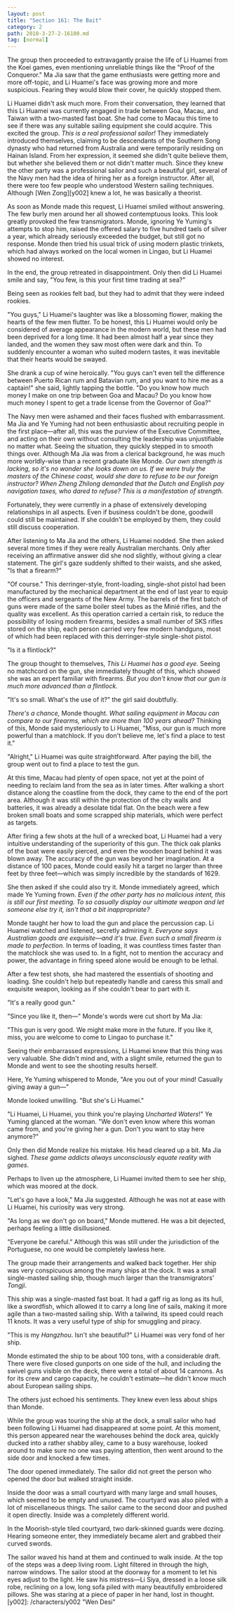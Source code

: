 ```yaml
---
layout: post
title: "Section 161: The Bait"
category: 2
path: 2010-3-27-2-16100.md
tag: [normal]
---
```


The group then proceeded to extravagantly praise the life of Li Huamei from the Koei games, even mentioning unreliable things like the "Proof of the Conqueror." Ma Jia saw that the game enthusiasts were getting more and more off-topic, and Li Huamei's face was growing more and more suspicious. Fearing they would blow their cover, he quickly stopped them.

Li Huamei didn't ask much more. From their conversation, they learned that this Li Huamei was currently engaged in trade between Goa, Macau, and Taiwan with a two-masted fast boat. She had come to Macau this time to see if there was any suitable sailing equipment she could acquire. This excited the group. *This is a real professional sailor!* They immediately introduced themselves, claiming to be descendants of the Southern Song dynasty who had returned from Australia and were temporarily residing on Hainan Island. From her expression, it seemed she didn't quite believe them, but whether she believed them or not didn't matter much. Since they knew the other party was a professional sailor and such a beautiful girl, several of the Navy men had the idea of hiring her as a foreign instructor. After all, there were too few people who understood Western sailing techniques. Although [Wen Zong][y002] knew a lot, he was basically a theorist.

As soon as Monde made this request, Li Huamei smiled without answering. The few burly men around her all showed contemptuous looks. This look greatly provoked the few transmigrators. Monde, ignoring Ye Yuming's attempts to stop him, raised the offered salary to five hundred taels of silver a year, which already seriously exceeded the budget, but still got no response. Monde then tried his usual trick of using modern plastic trinkets, which had always worked on the local women in Lingao, but Li Huamei showed no interest.

In the end, the group retreated in disappointment. Only then did Li Huamei smile and say, "You few, is this your first time trading at sea?"

Being seen as rookies felt bad, but they had to admit that they were indeed rookies.

"You guys," Li Huamei's laughter was like a blossoming flower, making the hearts of the few men flutter. To be honest, this Li Huamei would only be considered of average appearance in the modern world, but these men had been deprived for a long time. It had been almost half a year since they landed, and the women they saw most often were dark and thin. To suddenly encounter a woman who suited modern tastes, it was inevitable that their hearts would be swayed.

She drank a cup of wine heroically. "You guys can't even tell the difference between Puerto Rican rum and Batavian rum, and you want to hire me as a captain!" she said, lightly tapping the bottle. "Do you know how much money I make on one trip between Goa and Macau? Do you know how much money I spent to get a trade license from the Governor of Goa?"

The Navy men were ashamed and their faces flushed with embarrassment. Ma Jia and Ye Yuming had not been enthusiastic about recruiting people in the first place—after all, this was the purview of the Executive Committee, and acting on their own without consulting the leadership was unjustifiable no matter what. Seeing the situation, they quickly stepped in to smooth things over. Although Ma Jia was from a clerical background, he was much more worldly-wise than a recent graduate like Monde. *Our own strength is lacking, so it's no wonder she looks down on us. If we were truly the masters of the Chinese coast, would she dare to refuse to be our foreign instructor? When Zheng Zhilong demanded that the Dutch and English pay navigation taxes, who dared to refuse? This is a manifestation of strength.*

Fortunately, they were currently in a phase of extensively developing relationships in all aspects. Even if business couldn't be done, goodwill could still be maintained. If she couldn't be employed by them, they could still discuss cooperation.

After listening to Ma Jia and the others, Li Huamei nodded. She then asked several more times if they were really Australian merchants. Only after receiving an affirmative answer did she nod slightly, without giving a clear statement. The girl's gaze suddenly shifted to their waists, and she asked, "Is that a firearm?"

"Of course." This derringer-style, front-loading, single-shot pistol had been manufactured by the mechanical department at the end of last year to equip the officers and sergeants of the New Army. The barrels of the first batch of guns were made of the same boiler steel tubes as the Minié rifles, and the quality was excellent. As this operation carried a certain risk, to reduce the possibility of losing modern firearms, besides a small number of SKS rifles stored on the ship, each person carried very few modern handguns, most of which had been replaced with this derringer-style single-shot pistol.

"Is it a flintlock?"

The group thought to themselves, *This Li Huamei has a good eye.* Seeing no matchcord on the gun, she immediately thought of this, which showed she was an expert familiar with firearms. *But you don't know that our gun is much more advanced than a flintlock.*

"It's so small. What's the use of it?" the girl said doubtfully.

*There's a chance,* Monde thought. *What sailing equipment in Macau can compare to our firearms, which are more than 100 years ahead?* Thinking of this, Monde said mysteriously to Li Huamei, "Miss, our gun is much more powerful than a matchlock. If you don't believe me, let's find a place to test it."

"Alright," Li Huamei was quite straightforward. After paying the bill, the group went out to find a place to test the gun.

At this time, Macau had plenty of open space, not yet at the point of needing to reclaim land from the sea as in later times. After walking a short distance along the coastline from the dock, they came to the end of the port area. Although it was still within the protection of the city walls and batteries, it was already a desolate tidal flat. On the beach were a few broken small boats and some scrapped ship materials, which were perfect as targets.

After firing a few shots at the hull of a wrecked boat, Li Huamei had a very intuitive understanding of the superiority of this gun. The thick oak planks of the boat were easily pierced, and even the wooden board behind it was blown away. The accuracy of the gun was beyond her imagination. At a distance of 100 paces, Monde could easily hit a target no larger than three feet by three feet—which was simply incredible by the standards of 1629.

She then asked if she could also try it. Monde immediately agreed, which made Ye Yuming frown. *Even if the other party has no malicious intent, this is still our first meeting. To so casually display our ultimate weapon and let someone else try it, isn't that a bit inappropriate?*

Monde taught her how to load the gun and place the percussion cap. Li Huamei watched and listened, secretly admiring it. *Everyone says Australian goods are exquisite—and it's true. Even such a small firearm is made to perfection.* In terms of loading, it was countless times faster than the matchlock she was used to. In a fight, not to mention the accuracy and power, the advantage in firing speed alone would be enough to be lethal.

After a few test shots, she had mastered the essentials of shooting and loading. She couldn't help but repeatedly handle and caress this small and exquisite weapon, looking as if she couldn't bear to part with it.

"It's a really good gun."

"Since you like it, then—" Monde's words were cut short by Ma Jia:

"This gun is very good. We might make more in the future. If you like it, miss, you are welcome to come to Lingao to purchase it."

Seeing their embarrassed expressions, Li Huamei knew that this thing was very valuable. She didn't mind and, with a slight smile, returned the gun to Monde and went to see the shooting results herself.

Here, Ye Yuming whispered to Monde, "Are you out of your mind! Casually giving away a gun—"

Monde looked unwilling. "But she's Li Huamei."

"Li Huamei, Li Huamei, you think you're playing *Uncharted Waters*!" Ye Yuming glanced at the woman. "We don't even know where this woman came from, and you're giving her a gun. Don't you want to stay here anymore?"

Only then did Monde realize his mistake. His head cleared up a bit. Ma Jia sighed. *These game addicts always unconsciously equate reality with games.*

Perhaps to liven up the atmosphere, Li Huamei invited them to see her ship, which was moored at the dock.

"Let's go have a look," Ma Jia suggested. Although he was not at ease with Li Huamei, his curiosity was very strong.

"As long as we don't go on board," Monde muttered. He was a bit dejected, perhaps feeling a little disillusioned.

"Everyone be careful." Although this was still under the jurisdiction of the Portuguese, no one would be completely lawless here.

The group made their arrangements and walked back together. Her ship was very conspicuous among the many ships at the dock. It was a small single-masted sailing ship, though much larger than the transmigrators' *Tongji*.

This ship was a single-masted fast boat. It had a gaff rig as long as its hull, like a swordfish, which allowed it to carry a long line of sails, making it more agile than a two-masted sailing ship. With a tailwind, its speed could reach 11 knots. It was a very useful type of ship for smuggling and piracy.

"This is my *Hangzhou*. Isn't she beautiful?" Li Huamei was very fond of her ship.

Monde estimated the ship to be about 100 tons, with a considerable draft. There were five closed gunports on one side of the hull, and including the swivel guns visible on the deck, there were a total of about 14 cannons. As for its crew and cargo capacity, he couldn't estimate—he didn't know much about European sailing ships.

The others just echoed his sentiments. They knew even less about ships than Monde.

While the group was touring the ship at the dock, a small sailor who had been following Li Huamei had disappeared at some point. At this moment, this person appeared near the warehouses behind the dock area, quickly ducked into a rather shabby alley, came to a busy warehouse, looked around to make sure no one was paying attention, then went around to the side door and knocked a few times.

The door opened immediately. The sailor did not greet the person who opened the door but walked straight inside.

Inside the door was a small courtyard with many large and small houses, which seemed to be empty and unused. The courtyard was also piled with a lot of miscellaneous things. The sailor came to the second door and pushed it open directly. Inside was a completely different world.

In the Moorish-style tiled courtyard, two dark-skinned guards were dozing. Hearing someone enter, they immediately became alert and grabbed their curved swords.

The sailor waved his hand at them and continued to walk inside. At the top of the steps was a deep living room. Light filtered in through the high, narrow windows. The sailor stood at the doorway for a moment to let his eyes adjust to the light. He saw his mistress—Li Siya, dressed in a loose silk robe, reclining on a low, long sofa piled with many beautifully embroidered pillows. She was staring at a piece of paper in her hand, lost in thought.
[y002]: /characters/y002 "Wen Desi"